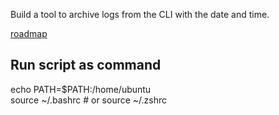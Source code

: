 Build a tool to archive logs from the CLI with the date and time.  

[roadmap](https://roadmap.sh/projects/log-archive-tool)  

## Run script as command
echo PATH=$PATH:/home/ubuntu  
source ~/.bashrc  # or source ~/.zshrc